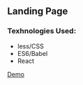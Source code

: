 <h2>Landing Page</h2>
<h3>Texhnologies Used:</h3>
<ul>
<li>less/CSS</li>
<li>ES6/Babel</li>
<li>React</li>
</ul>


<a href="http://rawgit.com/shishirarora3/landing-page/master/index.html" target="_blank">Demo</a>

